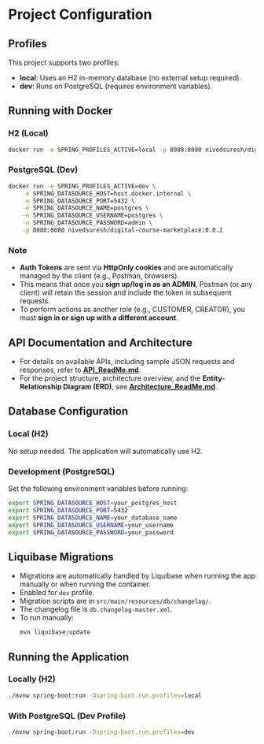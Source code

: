 # Project Configuration

## Profiles
This project supports two profiles:

- **local**: Uses an H2 in-memory database (no external setup required).
- **dev**: Runs on PostgreSQL (requires environment variables).

## Running with Docker

### H2 (Local)
```sh
docker run -e SPRING_PROFILES_ACTIVE=local -p 8080:8080 nivedsuresh/digital-course-marketplace:0.0.1
```

### PostgreSQL (Dev)
```sh
docker run -e SPRING_PROFILES_ACTIVE=dev \
    -e SPRING_DATASOURCE_HOST=host.docker.internal \
    -e SPRING_DATASOURCE_PORT=5432 \
    -e SPRING_DATASOURCE_NAME=postgres \
    -e SPRING_DATASOURCE_USERNAME=postgres \
    -e SPRING_DATASOURCE_PASSWORD=admin \
    -p 8080:8080 nivedsuresh/digital-course-marketplace:0.0.1
```

### Note
- **Auth Tokens** are sent via **HttpOnly cookies** and are automatically managed by the client (e.g., Postman, browsers).
- This means that once you **sign up/log in as an ADMIN**, Postman (or any client) will retain the session and include the token in subsequent requests.
- To perform actions as another role (e.g., CUSTOMER, CREATOR), you must **sign in or sign up with a different account**.


## API Documentation and Architecture

- For details on available APIs, including sample JSON requests and responses, refer to **[API_ReadMe.md](API_ReadMe.md)**.
- For the project structure, architecture overview, and the **Entity-Relationship Diagram (ERD)**, see **[Architecture_ReadMe.md](Architecture_ReadMe.md)**.



## Database Configuration

### Local (H2)
No setup needed. The application will automatically use H2.

### Development (PostgreSQL)
Set the following environment variables before running:

```sh
export SPRING_DATASOURCE_HOST=your_postgres_host
export SPRING_DATASOURCE_PORT=5432
export SPRING_DATASOURCE_NAME=your_database_name
export SPRING_DATASOURCE_USERNAME=your_username
export SPRING_DATASOURCE_PASSWORD=your_password
```

## Liquibase Migrations
- Migrations are automatically handled by Liquibase when running the app manually or when running the container.
- Enabled for `dev` profile.
- Migration scripts are in `src/main/resources/db/changelog/`.
- The changelog file is `db.changelog-master.xml`.
- To run manually:
  ```sh
  mvn liquibase:update
  ```

## Running the Application

### Locally (H2)
```sh
./mvnw spring-boot:run -Dspring-boot.run.profiles=local
```

### With PostgreSQL (Dev Profile)
```sh
./mvnw spring-boot:run -Dspring-boot.run.profiles=dev
```

